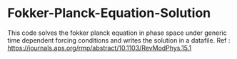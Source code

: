# Fokker-Planck-Equation-Solution

This code solves the fokker planck equation in phase space under generic time dependent forcing conditions and writes the solution in a datafile.
Ref : https://journals.aps.org/rmp/abstract/10.1103/RevModPhys.15.1
